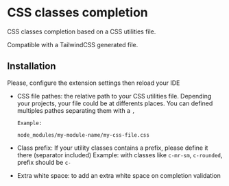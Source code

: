 # CSS classes completion

CSS classes completion based on a CSS utilities file.

Compatible with a TailwindCSS generated file.

## Installation

Please, configure the extension settings then reload your IDE

- CSS file pathes: the relative path to your CSS utilities file. Depending your projects, your file could be at differents places. You can defined multiples pathes separating them with a `,`

  ```
  Example:

  node_modules/my-module-name/my-css-file.css
  ```

- Class prefix: If your utility classes contains a prefix, please define it there (separator included)
  Example: with classes like `c-mr-sm`, `c-rounded`, prefix should be `c-`
- Extra white space: to add an extra white space on completion validation
